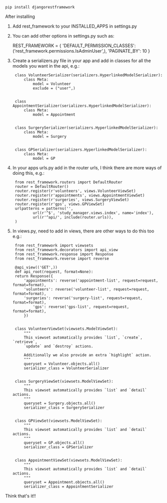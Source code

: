     pip install djangorestframework
    
After installing

1. Add rest_framework to your INSTALLED_APPS in settings.py
2. You can add other options in settings.py such as:

    REST_FRAMEWORK = {
    'DEFAULT_PERMISSION_CLASSES': ('rest_framework.permissions.IsAdminUser',),
    'PAGINATE_BY': 10
    }
    

3. Create a serializers.py file in your app and add in classes for all the models you want in the api, e.g.:

    	class VolunteerSerializer(serializers.HyperlinkedModelSerializer):
        	class Meta:
            	model = Volunteer
            	exclude = ("user",)


    	class AppointmentSerializer(serializers.HyperlinkedModelSerializer):
        	class Meta:
            	model = Appointment


    	class SurgerySerializer(serializers.HyperlinkedModelSerializer):
        	class Meta:
            	model = Surgery


		class GPSerializer(serializers.HyperlinkedModelSerializer):
        	class Meta:
            	model = GP
            

4. In your apps urls.py add in the router urls, I think there are more ways of doing this, e.g.:

    	from rest_framework.routers import DefaultRouter
    	router = DefaultRouter()
    	router.register(r'volunteers', views.VolunteerViewSet)
    	router.register(r'appointments', views.AppointmentViewSet)
    	router.register(r'surgeries', views.SurgeryViewSet)
    	router.register(r'gps', views.GPViewSet)
        urlpatterns = patterns('',
        		url(r'^$', 'study_manager.views.index', name='index'), 
        		url(r'^api/', include(router.urls)),
    	)

5. In views.py, need to add in views, there are other ways to do this too e.g.:

    	from rest_framework import viewsets
    	from rest_framework.decorators import api_view
    	from rest_framework.response import Response
    	from rest_framework.reverse import reverse
    
    	@api_view(('GET',))
    	def api_root(request, format=None):
		return Response({
	        'appointments': reverse('appointment-list', request=request, format=format),
      		'volunteers': reverse('volunteer-list', request=request, format=format),
        	'surgeries': reverse('surgery-list', request=request, format=format),
            	'gps': reverse('gps-list', request=request, format=format),
        	})


    	class VolunteerViewSet(viewsets.ModelViewSet):
        	"""
        	This viewset automatically provides `list`, `create`, `retrieve`,
        	`update` and `destroy` actions.
		
        	Additionally we also provide an extra `highlight` action.
        	"""
        	queryset = Volunteer.objects.all()
        	serializer_class = VolunteerSerializer
        	
        	
        class SurgeryViewSet(viewsets.ModelViewSet):
        	"""
        	This viewset automatically provides `list` and `detail` actions.
        	"""
        	queryset = Surgery.objects.all()
        	serializer_class = SurgerySerializer
        	
        	
    	class GPViewSet(viewsets.ModelViewSet):
        	"""
        	This viewset automatically provides `list` and `detail` actions.
        	"""
        	queryset = GP.objects.all()
        	serializer_class = GPSerializer
        	
        	
        class AppointmentViewSet(viewsets.ModelViewSet):
        	"""
        	This viewset automatically provides `list` and `detail` actions.
        	"""
        	queryset = Appointment.objects.all()
        	serializer_class = AppointmentSerializer
        	
Think that's it!!
